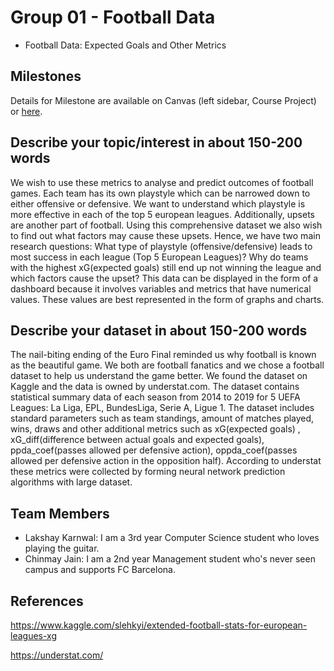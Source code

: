 # Group 01 - Football Data

- Football Data: Expected Goals and Other Metrics

## Milestones

Details for Milestone are available on Canvas (left sidebar, Course Project) or [here](https://firas.moosvi.com/courses/data301/project/milestone01.html).

## Describe your topic/interest in about 150-200 words

We wish to use these metrics to analyse and predict outcomes of football games. Each team has its own playstyle which can be narrowed down to either offensive or defensive. We want to understand which playstyle is more effective in each of the top 5 european leagues. Additionally, upsets are another part of football. Using this comprehensive dataset we also wish to find out what factors may cause these upsets. Hence, we have two main research questions: What type of playstyle (offensive/defensive) leads to most success in each league (Top 5 European Leagues)? Why do teams with the highest xG(expected goals) still end up not winning the league and which factors cause the upset? This data can be displayed in the form of a dashboard because it involves variables and metrics that have numerical values. These values are best represented in the form of graphs and charts.

## Describe your dataset in about 150-200 words

The nail-biting ending of the Euro Final reminded us why football is known as the beautiful game. We both are football fanatics and we chose a football dataset to help us understand the game better. We found the dataset on Kaggle and the data is owned by understat.com. The dataset contains statistical summary data of each season from 2014 to 2019 for 5 UEFA Leagues: La Liga, EPL, BundesLiga, Serie A, Ligue 1. The dataset includes standard parameters such as team standings, amount of matches played, wins, draws and other additional metrics such as xG(expected goals) , xG_diff(difference between actual goals and expected goals), ppda_coef(passes allowed per defensive action), oppda_coef(passes allowed per defensive action in the opposition half). According to understat these metrics were collected by forming neural network prediction algorithms with large dataset.

## Team Members

- Lakshay Karnwal: I am a 3rd year Computer Science student who loves playing the guitar.
- Chinmay Jain: I am a 2nd year Management student who's never seen campus and supports FC Barcelona.

## References

https://www.kaggle.com/slehkyi/extended-football-stats-for-european-leagues-xg

https://understat.com/
